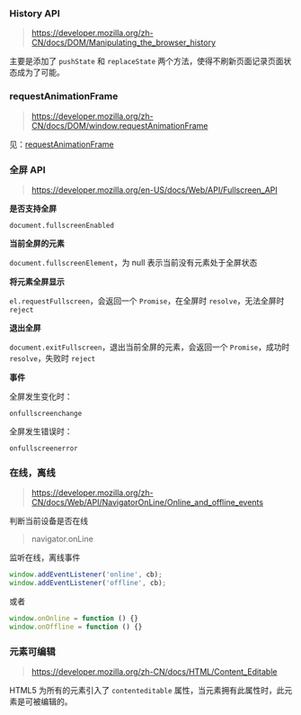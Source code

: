 ### History API

> <https://developer.mozilla.org/zh-CN/docs/DOM/Manipulating_the_browser_history>

主要是添加了 `pushState` 和 `replaceState` 两个方法，使得不刷新页面记录页面状态成为了可能。



### requestAnimationFrame

> <https://developer.mozilla.org/zh-CN/docs/DOM/window.requestAnimationFrame>

见：[requestAnimationFrame](./requestAnimationFrame.md)



### 全屏 API

> <https://developer.mozilla.org/en-US/docs/Web/API/Fullscreen_API>

**是否支持全屏**

`document.fullscreenEnabled`

**当前全屏的元素**

`document.fullscreenElement`，为 null 表示当前没有元素处于全屏状态

**将元素全屏显示**

`el.requestFullscreen`，会返回一个 `Promise`，在全屏时 `resolve`，无法全屏时 `reject`

**退出全屏**

`document.exitFullscreen`，退出当前全屏的元素，会返回一个 `Promise`，成功时 `resolve`，失败时 `reject`

**事件**

全屏发生变化时：

`onfullscreenchange`

全屏发生错误时：

`onfullscreenerror`



### 在线，离线

> <https://developer.mozilla.org/zh-CN/docs/Web/API/NavigatorOnLine/Online_and_offline_events>

判断当前设备是否在线

> navigator.onLine

监听在线，离线事件

```js
window.addEventListener('online', cb);
window.addEventListener('offline', cb);
```

或者

```js
window.onOnline = function () {}
window.onOffline = function () {}
```



### 元素可编辑

> https://developer.mozilla.org/zh-CN/docs/HTML/Content_Editable

HTML5 为所有的元素引入了 `contenteditable` 属性，当元素拥有此属性时，此元素是可被编辑的。